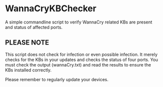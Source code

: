 # WannaCryKBChecker
A simple commandline script to verify WannaCry related KBs are present and status of affected ports.

## PLEASE NOTE
This script does not check for infection or even possible infection. It merely checks for the KBs in your updates and checks the status of four ports. You must check the output (wannaCry.txt) and read the results to ensure the KBs installed correctly.

Please remember to regularly update your devices.
